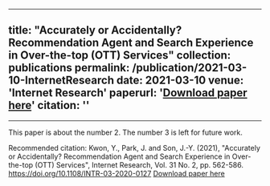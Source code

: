 
---
title: "Accurately or Accidentally? Recommendation Agent and Search Experience in Over-the-top (OTT) Services"
collection: publications
permalink: /publication/2021-03-10-InternetResearch
date: 2021-03-10
venue: 'Internet Research'
paperurl: '[Download paper here](https://www.emerald.com/insight/content/doi/10.1108/INTR-03-2020-0127/full/html)'
citation: ''
---


---
This paper is about the number 2. The number 3 is left for future work.


Recommended citation: Kwon, Y., Park, J. and Son, J.-Y. (2021), "Accurately or Accidentally? Recommendation Agent and Search Experience in Over-the-top (OTT) Services", Internet Research, Vol. 31 No. 2, pp. 562-586. https://doi.org/10.1108/INTR-03-2020-0127 [Download paper here]([http://academicpages.github.io/files/paper2.pdf](https://www.emerald.com/insight/content/doi/10.1108/INTR-03-2020-0127/full/html))


